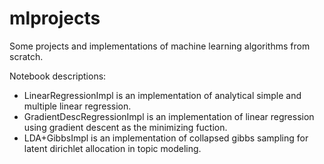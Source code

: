 # mlprojects
Some projects and implementations of machine learning algorithms from scratch.

Notebook descriptions:
- LinearRegressionImpl is an implementation of analytical simple and multiple linear regression.
- GradientDescRegressionImpl is an implementation of linear regression using gradient descent as the minimizing fuction.
- LDA+GibbsImpl is an implementation of collapsed gibbs sampling for latent dirichlet allocation in topic modeling.
